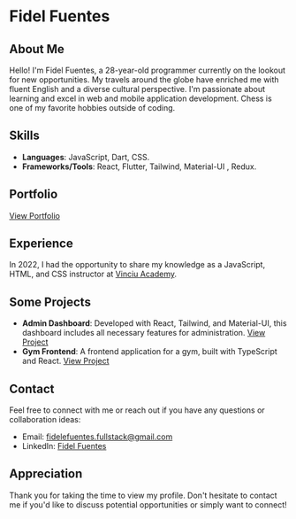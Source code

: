 # Fidel Fuentes

## About Me
Hello! I'm Fidel Fuentes, a 28-year-old programmer currently on the lookout for new opportunities. My travels around the globe have enriched me with fluent English and a diverse cultural perspective. I'm passionate about learning and excel in web and mobile application development. Chess is one of my favorite hobbies outside of coding.

## Skills
- **Languages**: JavaScript, Dart, CSS.
- **Frameworks/Tools**: React, Flutter, Tailwind, Material-UI , Redux.

## Portfolio
[View Portfolio](https://portfoliofidelfuentes.up.railway.app/)

## Experience
In 2022, I had the opportunity to share my knowledge as a JavaScript, HTML, and CSS instructor at [Vinciu Academy](https://vinciu.com/).

## Some Projects
- **Admin Dashboard**: Developed with React, Tailwind, and Material-UI, this dashboard includes all necessary features for administration. [View Project](https://admindashboard-production-8571.up.railway.app/)
- **Gym Frontend**: A frontend application for a gym, built with TypeScript and React. [View Project](https://gym-frontend-ts-react-production.up.railway.app/)

## Contact
Feel free to connect with me or reach out if you have any questions or collaboration ideas:
- Email: [fidelefuentes.fullstack@gmail.com](mailto:fidelefuentes.fullstack@gmail.com)
- LinkedIn: [Fidel Fuentes](https://www.linkedin.com/in/fidel-fuentes-071571263/)

## Appreciation
Thank you for taking the time to view my profile. Don't hesitate to contact me if you'd like to discuss potential opportunities or simply want to connect!
